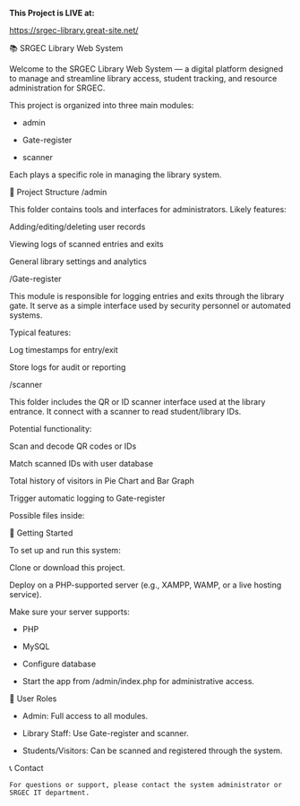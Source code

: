 **This Project is LIVE at:**  

<a href="https://srgec-library.great-site.net/" target="_blank" rel="noopener noreferrer">https://srgec-library.great-site.net/</a>



📚 SRGEC Library Web System

Welcome to the SRGEC Library Web System — a digital platform designed to manage and streamline library access, student tracking, and resource administration for SRGEC.

This project is organized into three main modules:

- admin

- Gate-register

- scanner

Each plays a specific role in managing the library system.

📁 Project Structure
/admin

This folder contains tools and interfaces for administrators. Likely features:

Adding/editing/deleting user records

Viewing logs of scanned entries and exits

General library settings and analytics


/Gate-register

This module is responsible for logging entries and exits through the library gate. It serve as a simple interface used by security personnel or automated systems.

Typical features:

Log timestamps for entry/exit

Store logs for audit or reporting


/scanner

This folder includes the QR or ID scanner interface used at the library entrance. It connect with a scanner to read student/library IDs.

Potential functionality:

Scan and decode QR codes or IDs

Match scanned IDs with user database

Total history of visitors in Pie Chart and Bar Graph

Trigger automatic logging to Gate-register

Possible files inside:


🚀 Getting Started

To set up and run this system:

Clone or download this project.

Deploy on a PHP-supported server (e.g., XAMPP, WAMP, or a live hosting service).

Make sure your server supports:

- PHP

- MySQL

- Configure database

- Start the app from /admin/index.php for administrative access.

🔐 User Roles

- Admin: Full access to all modules.

- Library Staff: Use Gate-register and scanner.

- Students/Visitors: Can be scanned and registered through the system.

📞 Contact

    For questions or support, please contact the system administrator or SRGEC IT department.
